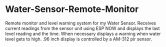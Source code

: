 # Water-Sensor-Remote-Monitor
Remote monitor and level warning system for my Water Sensor. Receives current readings from the sensor unit using ESP NOW and displays the last level reading and the time. When necessary displays a warning when water level gets to high. .96 inch display is controlled by a AM-312 pir sensor.
